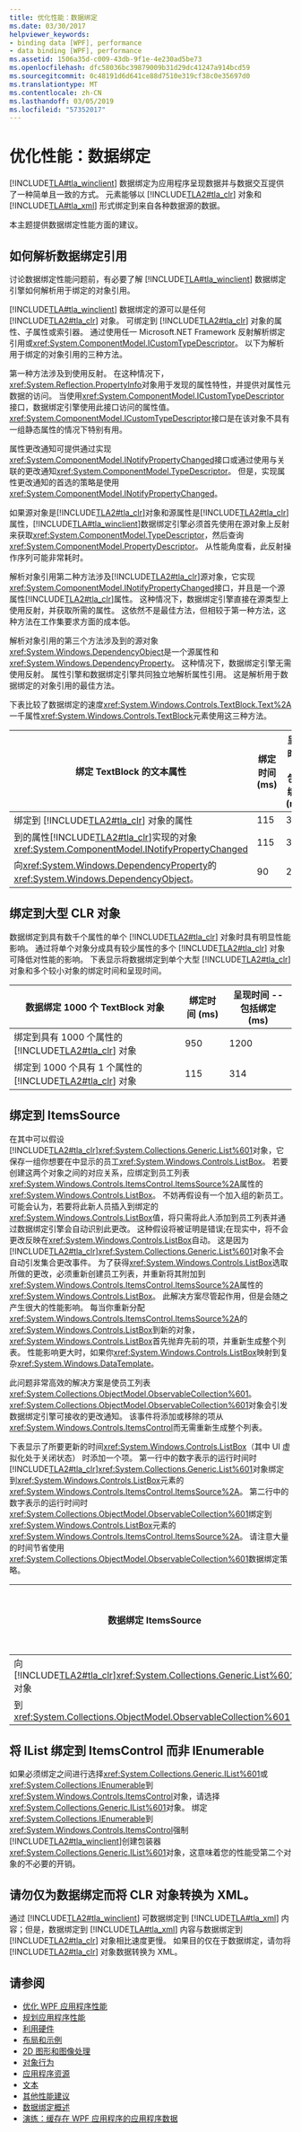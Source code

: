 ```yaml
---
title: 优化性能：数据绑定
ms.date: 03/30/2017
helpviewer_keywords:
- binding data [WPF], performance
- data binding [WPF], performance
ms.assetid: 1506a35d-c009-43db-9f1e-4e230ad5be73
ms.openlocfilehash: dfc58036bc39879009b31d29dc41247a914bcd59
ms.sourcegitcommit: 0c48191d6d641ce88d7510e319cf38c0e35697d0
ms.translationtype: MT
ms.contentlocale: zh-CN
ms.lasthandoff: 03/05/2019
ms.locfileid: "57352017"
---
```

# <a name="optimizing-performance-data-binding"></a>优化性能：数据绑定
[!INCLUDE[TLA#tla_winclient](../../../../includes/tlasharptla-winclient-md.md)] 数据绑定为应用程序呈现数据并与数据交互提供了一种简单且一致的方式。 元素能够以 [!INCLUDE[TLA2#tla_clr](../../../../includes/tla2sharptla-clr-md.md)] 对象和 [!INCLUDE[TLA#tla_xml](../../../../includes/tlasharptla-xml-md.md)] 形式绑定到来自各种数据源的数据。  
  
 本主题提供数据绑定性能方面的建议。  
  

  
<a name="HowDataBindingReferencesAreResolved"></a>   
## <a name="how-data-binding-references-are-resolved"></a>如何解析数据绑定引用  
 讨论数据绑定性能问题前，有必要了解 [!INCLUDE[TLA#tla_winclient](../../../../includes/tlasharptla-winclient-md.md)] 数据绑定引擎如何解析用于绑定的对象引用。  
  
 [!INCLUDE[TLA#tla_winclient](../../../../includes/tlasharptla-winclient-md.md)] 数据绑定的源可以是任何 [!INCLUDE[TLA2#tla_clr](../../../../includes/tla2sharptla-clr-md.md)] 对象。 可绑定到 [!INCLUDE[TLA2#tla_clr](../../../../includes/tla2sharptla-clr-md.md)] 对象的属性、子属性或索引器。 通过使用任一 Microsoft.NET Framework 反射解析绑定引用或<xref:System.ComponentModel.ICustomTypeDescriptor>。 以下为解析用于绑定的对象引用的三种方法。  
  
 第一种方法涉及到使用反射。 在这种情况下，<xref:System.Reflection.PropertyInfo>对象用于发现的属性特性，并提供对属性元数据的访问。 当使用<xref:System.ComponentModel.ICustomTypeDescriptor>接口，数据绑定引擎使用此接口访问的属性值。 <xref:System.ComponentModel.ICustomTypeDescriptor>接口是在该对象不具有一组静态属性的情况下特别有用。  
  
 属性更改通知可提供通过实现<xref:System.ComponentModel.INotifyPropertyChanged>接口或通过使用与关联的更改通知<xref:System.ComponentModel.TypeDescriptor>。 但是，实现属性更改通知的首选的策略是使用<xref:System.ComponentModel.INotifyPropertyChanged>。  
  
 如果源对象是[!INCLUDE[TLA2#tla_clr](../../../../includes/tla2sharptla-clr-md.md)]对象和源属性是[!INCLUDE[TLA2#tla_clr](../../../../includes/tla2sharptla-clr-md.md)]属性，[!INCLUDE[TLA#tla_winclient](../../../../includes/tlasharptla-winclient-md.md)]数据绑定引擎必须首先使用在源对象上反射来获取<xref:System.ComponentModel.TypeDescriptor>，然后查询<xref:System.ComponentModel.PropertyDescriptor>。 从性能角度看，此反射操作序列可能非常耗时。  
  
 解析对象引用第二种方法涉及[!INCLUDE[TLA2#tla_clr](../../../../includes/tla2sharptla-clr-md.md)]源对象，它实现<xref:System.ComponentModel.INotifyPropertyChanged>接口，并且是一个源属性[!INCLUDE[TLA2#tla_clr](../../../../includes/tla2sharptla-clr-md.md)]属性。 这种情况下，数据绑定引擎直接在源类型上使用反射，并获取所需的属性。 这依然不是最佳方法，但相较于第一种方法，这种方法在工作集要求方面的成本低。  
  
 解析对象引用的第三个方法涉及到的源对象<xref:System.Windows.DependencyObject>是一个源属性和<xref:System.Windows.DependencyProperty>。 这种情况下，数据绑定引擎无需使用反射。 属性引擎和数据绑定引擎共同独立地解析属性引用。 这是解析用于数据绑定的对象引用的最佳方法。  
  
 下表比较了数据绑定的速度<xref:System.Windows.Controls.TextBlock.Text%2A>一千属性<xref:System.Windows.Controls.TextBlock>元素使用这三种方法。  
  
|**绑定 TextBlock 的文本属性**|**绑定时间 (ms)**|**呈现时间 -- 包括绑定 (ms)**|  
|--------------------------------------------------|-----------------------------|--------------------------------------------------|  
|绑定到 [!INCLUDE[TLA2#tla_clr](../../../../includes/tla2sharptla-clr-md.md)] 对象的属性|115|314|  
|到的属性[!INCLUDE[TLA2#tla_clr](../../../../includes/tla2sharptla-clr-md.md)]实现的对象 <xref:System.ComponentModel.INotifyPropertyChanged>|115|305|  
|向<xref:System.Windows.DependencyProperty>的<xref:System.Windows.DependencyObject>。|90|263|  
  
<a name="Binding_to_Large_CLR_Objects"></a>   
## <a name="binding-to-large-clr-objects"></a>绑定到大型 CLR 对象  
 数据绑定到具有数千个属性的单个 [!INCLUDE[TLA2#tla_clr](../../../../includes/tla2sharptla-clr-md.md)] 对象时具有明显性能影响。 通过将单个对象分成具有较少属性的多个 [!INCLUDE[TLA2#tla_clr](../../../../includes/tla2sharptla-clr-md.md)] 对象可降低对性能的影响。 下表显示将数据绑定到单个大型 [!INCLUDE[TLA2#tla_clr](../../../../includes/tla2sharptla-clr-md.md)] 对象和多个较小对象的绑定时间和呈现时间。  
  
|**数据绑定 1000 个 TextBlock 对象**|**绑定时间 (ms)**|**呈现时间 -- 包括绑定 (ms)**|  
|---------------------------------------------|-----------------------------|--------------------------------------------------|  
|绑定到具有 1000 个属性的 [!INCLUDE[TLA2#tla_clr](../../../../includes/tla2sharptla-clr-md.md)] 对象|950|1200|  
|绑定到 1000 个具有 1 个属性的 [!INCLUDE[TLA2#tla_clr](../../../../includes/tla2sharptla-clr-md.md)] 对象|115|314|  
  
<a name="Binding_to_an_ItemsSource"></a>   
## <a name="binding-to-an-itemssource"></a>绑定到 ItemsSource  
 在其中可以假设[!INCLUDE[TLA2#tla_clr](../../../../includes/tla2sharptla-clr-md.md)]<xref:System.Collections.Generic.List%601>对象，它保存一组你想要在中显示的员工<xref:System.Windows.Controls.ListBox>。 若要创建这两个对象之间的对应关系，应绑定到员工列表<xref:System.Windows.Controls.ItemsControl.ItemsSource%2A>属性的<xref:System.Windows.Controls.ListBox>。 不妨再假设有一个加入组的新员工。 可能会认为，若要将此新人员插入到绑定的<xref:System.Windows.Controls.ListBox>值，将只需将此人添加到员工列表并通过数据绑定引擎会自动识别此更改。 这种假设将被证明是错误;在现实中，将不会更改反映在<xref:System.Windows.Controls.ListBox>自动。 这是因为[!INCLUDE[TLA2#tla_clr](../../../../includes/tla2sharptla-clr-md.md)]<xref:System.Collections.Generic.List%601>对象不会自动引发集合更改事件。 为了获得<xref:System.Windows.Controls.ListBox>选取所做的更改，必须重新创建员工列表，并重新将其附加到<xref:System.Windows.Controls.ItemsControl.ItemsSource%2A>属性的<xref:System.Windows.Controls.ListBox>。 此解决方案尽管起作用，但是会随之产生很大的性能影响。 每当你重新分配<xref:System.Windows.Controls.ItemsControl.ItemsSource%2A>的<xref:System.Windows.Controls.ListBox>到新的对象，<xref:System.Windows.Controls.ListBox>首先抛弃先前的项，并重新生成整个列表。 性能影响更大时，如果你<xref:System.Windows.Controls.ListBox>映射到复杂<xref:System.Windows.DataTemplate>。  
  
 此问题非常高效的解决方案是使员工列表<xref:System.Collections.ObjectModel.ObservableCollection%601>。 <xref:System.Collections.ObjectModel.ObservableCollection%601>对象会引发数据绑定引擎可接收的更改通知。 该事件将添加或移除的项从<xref:System.Windows.Controls.ItemsControl>而无需重新生成整个列表。  
  
 下表显示了所要更新的时间<xref:System.Windows.Controls.ListBox>（其中 UI 虚拟化处于关闭状态） 时添加一个项。 第一行中的数字表示的运行时间时[!INCLUDE[TLA2#tla_clr](../../../../includes/tla2sharptla-clr-md.md)]<xref:System.Collections.Generic.List%601>对象绑定到<xref:System.Windows.Controls.ListBox>元素的<xref:System.Windows.Controls.ItemsControl.ItemsSource%2A>。 第二行中的数字表示的运行时间时<xref:System.Collections.ObjectModel.ObservableCollection%601>绑定到<xref:System.Windows.Controls.ListBox>元素的<xref:System.Windows.Controls.ItemsControl.ItemsSource%2A>。 请注意大量的时间节省使用<xref:System.Collections.ObjectModel.ObservableCollection%601>数据绑定策略。  
  
|**数据绑定 ItemsSource**|**1 个项的更新时间 (ms)**|  
|--------------------------------------|---------------------------------------|  
|向[!INCLUDE[TLA2#tla_clr](../../../../includes/tla2sharptla-clr-md.md)]<xref:System.Collections.Generic.List%601>对象|1656|  
|到 <xref:System.Collections.ObjectModel.ObservableCollection%601>|20|  
  
<a name="Binding_IList_to_ItemsControl_not_IEnumerable"></a>   
## <a name="bind-ilist-to-itemscontrol-not-ienumerable"></a>将 IList 绑定到 ItemsControl 而非 IEnumerable  
 如果必须绑定之间进行选择<xref:System.Collections.Generic.IList%601>或<xref:System.Collections.IEnumerable>到<xref:System.Windows.Controls.ItemsControl>对象，请选择<xref:System.Collections.Generic.IList%601>对象。 绑定<xref:System.Collections.IEnumerable>到<xref:System.Windows.Controls.ItemsControl>强制[!INCLUDE[TLA2#tla_winclient](../../../../includes/tla2sharptla-winclient-md.md)]创建包装器<xref:System.Collections.Generic.IList%601>对象，这意味着您的性能受第二个对象的不必要的开销。  
  
<a name="Do_not_Convert_CLR_objects_to_Xml_Just_For_Data_Binding"></a>   
## <a name="do-not-convert-clr-objects-to-xml-just-for-data-binding"></a>请勿仅为数据绑定而将 CLR 对象转换为 XML。  
 通过 [!INCLUDE[TLA2#tla_winclient](../../../../includes/tla2sharptla-winclient-md.md)] 可数据绑定到 [!INCLUDE[TLA#tla_xml](../../../../includes/tlasharptla-xml-md.md)] 内容；但是，数据绑定到 [!INCLUDE[TLA#tla_xml](../../../../includes/tlasharptla-xml-md.md)] 内容与数据绑定到 [!INCLUDE[TLA2#tla_clr](../../../../includes/tla2sharptla-clr-md.md)] 对象相比速度更慢。 如果目的仅在于数据绑定，请勿将 [!INCLUDE[TLA2#tla_clr](../../../../includes/tla2sharptla-clr-md.md)] 对象数据转换为 XML。  
  
## <a name="see-also"></a>请参阅
- [优化 WPF 应用程序性能](optimizing-wpf-application-performance.md)
- [规划应用程序性能](planning-for-application-performance.md)
- [利用硬件](optimizing-performance-taking-advantage-of-hardware.md)
- [布局和示例](optimizing-performance-layout-and-design.md)
- [2D 图形和图像处理](optimizing-performance-2d-graphics-and-imaging.md)
- [对象行为](optimizing-performance-object-behavior.md)
- [应用程序资源](optimizing-performance-application-resources.md)
- [文本](optimizing-performance-text.md)
- [其他性能建议](optimizing-performance-other-recommendations.md)
- [数据绑定概述](../data/data-binding-overview.md)
- [演练：缓存在 WPF 应用程序的应用程序数据](walkthrough-caching-application-data-in-a-wpf-application.md)
